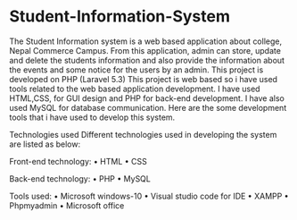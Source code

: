 # Student-Information-System
The Student Information system is a web based application about college, Nepal Commerce Campus. From this application, admin can store, update  and delete the students information and also provide the information about the events and some notice for the users by an admin. This project is developed on PHP (Laravel 5.3)
This project is web based so i have used tools related to the web based application development. I have used HTML,CSS, for GUI design and PHP for back-end development. I have also used MySQL for database communication. Here are the some development tools that i have used to develop this system.

Technologies used
Different technologies used in developing the system are listed as below:

Front-end technology: 
•	HTML
•	CSS

Back-end technology:
•	PHP 
•	MySQL

Tools used:
•	Microsoft windows-10
• Visual studio code for IDE
• XAMPP
•	Phpmyadmin
• Microsoft office


